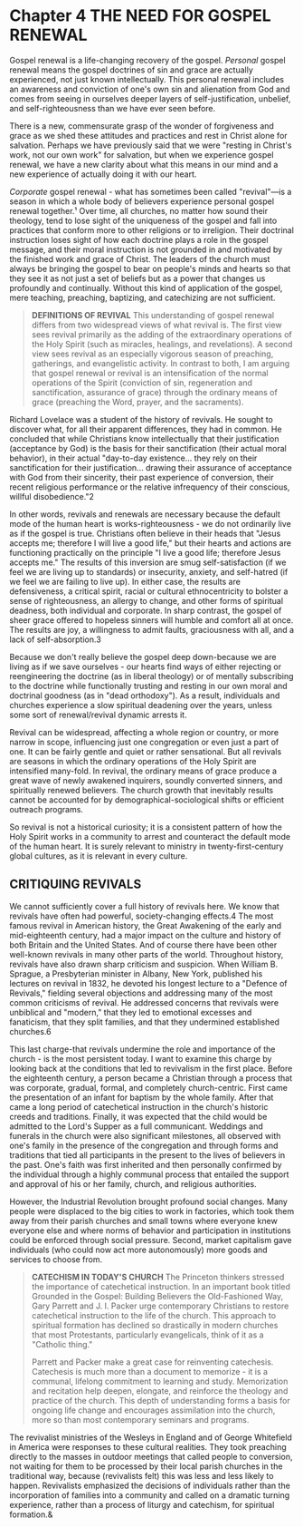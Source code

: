 # Chapter 4 THE NEED FOR GOSPEL RENEWAL
Gospel renewal is a life-changing recovery of the gospel. _Personal_ gospel renewal means the gospel doctrines of sin and grace are actually experienced, not just known intellectually. This personal renewal includes an awareness and conviction of one's own sin and alienation from God and comes from seeing in ourselves deeper layers of self-justification, unbelief, and self-righteousness than we have ever seen before.

There is a new, commensurate grasp of the wonder of forgiveness and grace as we shed these attitudes and practices and rest in Christ alone for salvation. Perhaps we have previously said that we were "resting in Christ's work, not our own work" for salvation, but when we experience gospel renewal, we have a new clarity about what this means in our mind and a new experience of actually doing it with our heart.

_Corporate_ gospel renewal - what has sometimes been called "revival"—is a season in which a whole body of believers experience personal gospel renewal together.¹ Over time, all churches, no matter how sound their theology, tend to lose sight of the uniqueness of the gospel and fall into practices that conform more to other religions or to irreligion. Their doctrinal instruction loses sight of how each
doctrine plays a role in the gospel message, and their moral instruction is not grounded in and motivated by the finished work and grace of Christ. The leaders of the church must always be bringing the gospel to bear on people's minds and hearts so that they see it as not just a set of beliefs but as a power that changes us profoundly and continually. Without this kind of application of the gospel, mere teaching,
preaching, baptizing, and catechizing are not sufficient.

> **DEFINITIONS OF REVIVAL**
> This understanding of gospel renewal differs from two widespread views of what revival is. The first view sees revival primarily as the adding of the extraordinary operations of the Holy Spirit (such as miracles, healings, and revelations). A second view sees revival as an especially vigorous season of preaching, gatherings, and evangelistic activity. In contrast to both, I am arguing
that gospel renewal or revival is an intensification of the normal operations of the Spirit (conviction of sin, regeneration and sanctification, assurance of grace) through the ordinary means of grace (preaching the Word, prayer, and the sacraments).

Richard Lovelace was a student of the history of revivals. He sought to discover what, for all their apparent differences, they had in common. He concluded that while Christians know intellectually that their justification (acceptance by God) is the basis for their sanctification (their actual moral behavior), in their actual "day-to-day existence... they rely on their sanctification for their justification...
drawing their assurance of acceptance with God from their sincerity, their past experience of conversion, their recent religious performance or the relative infrequency of their conscious, willful disobedience."2

In other words, revivals and renewals are necessary because the default mode of the human heart is works-righteousness - we do not ordinarily live as if the gospel is true. Christians often believe in their heads that "Jesus accepts me; therefore I will live a good life," but their hearts and actions are functioning practically on the principle "I live a good life; therefore Jesus accepts me." The results of this
inversion are smug self-satisfaction (if we feel we are living up to standards) or insecurity, anxiety, and self-hatred (if we feel we are failing to live up). In either case, the results are defensiveness, a critical spirit, racial or cultural ethnocentricity to bolster a sense of righteousness, an allergy to change, and other forms of spiritual deadness, both individual and corporate. In sharp contrast, the gospel of sheer grace
offered to hopeless sinners will humble and comfort all at once. The results are joy, a willingness to admit faults, graciousness with all, and a lack of self-absorption.3

Because we don't really believe the gospel deep down-because we are living as if we save ourselves - our hearts find ways of either rejecting or reengineering the doctrine (as in liberal theology) or of mentally subscribing to the doctrine while functionally trusting and resting in our own moral and doctrinal goodness (as in "dead orthodoxy"). As a result, individuals and churches experience a slow
spiritual deadening over the years, unless some sort of renewal/revival dynamic arrests it.

Revival can be widespread, affecting a whole region or country, or more narrow in scope, influencing just one congregation or even just a part of one. It can be fairly gentle and quiet or rather sensational. But all revivals are seasons in which the ordinary operations of the Holy Spirit are intensified many-fold. In revival, the ordinary means of grace produce a great wave of newly awakened inquirers,
soundly converted sinners, and spiritually renewed believers. The church growth that inevitably results cannot be accounted for by demographical-sociological shifts or efficient outreach programs.

So revival is not a historical curiosity; it is a consistent pattern of how the Holy Spirit works in a community to arrest and counteract the default mode of the human heart. It is surely relevant to ministry in twenty-first-century global cultures, as it is relevant in every culture.

## CRITIQUING REVIVALS
We cannot sufficiently cover a full history of revivals here. We know that revivals have often had powerful, society-changing effects.4 The most famous revival in American history, the Great Awakening of the early and mid-eighteenth century, had a major impact on the culture and history of both Britain and the United States. And of course there have been other well-known revivals in many other parts of the
world. Throughout history, revivals have also drawn sharp criticism and suspicion. When William B. Sprague, a Presbyterian minister in Albany, New York, published his lectures on revival in 1832, he devoted his longest lecture to a "Defence of Revivals," fielding several objections and addressing many of the most common criticisms of revival. He addressed concerns that revivals were unbiblical and "modern,"
that they led to emotional excesses and fanaticism, that they split families, and that they undermined established churches.6

This last charge-that revivals undermine the role and importance of the church - is the most persistent today. I want to examine this charge by looking back at the conditions that led to revivalism in the first place. Before the eighteenth century, a person became a Christian through a process that was corporate, gradual, formal, and completely church-centric. First came the presentation of an infant
for baptism by the whole family. After that came a long period of catechetical instruction in the church's historic creeds and traditions. Finally, it was expected that the child would be admitted to the Lord's Supper as a full communicant. Weddings and funerals in the church were also significant milestones, all observed with one's family in the presence of the congregation and through forms and traditions that tied
all participants in the present to the lives of believers in the past. One's faith was first inherited and then personally confirmed by the individual through a highly communal process that entailed the support and approval of his or her family, church, and religious authorities.

However, the Industrial Revolution brought profound social changes. Many people were displaced to the big cities to work in factories, which took them away from their parish churches and small towns where everyone knew everyone else and where norms of behavior and participation in institutions could be enforced through social pressure. Second, market capitalism gave individuals (who could
now act more autonomously) more goods and services to choose from.

> **CATECHISM IN TODAY'S CHURCH**
> The Princeton thinkers stressed the importance of catechetical instruction. In an important book titled Grounded in the Gospel: Building Believers the Old-Fashioned Way, Gary Parrett and J. I. Packer urge contemporary Christians to restore catechetical instruction to the life of the church. This approach to spiritual formation has declined so drastically in modern churches that
most Protestants, particularly evangelicals, think of it as a "Catholic thing."
>
> Parrett and Packer make a great case for reinventing catechesis. Catechesis is much more than a document to memorize - it is a communal, lifelong commitment to learning and study. Memorization and recitation help deepen, elongate, and reinforce the theology and practice of the church. This depth of understanding forms a basis for ongoing life change and encourages
assimilation into the church, more so than most contemporary seminars and programs.

The revivalist ministries of the Wesleys in England and of George Whitefield in America were responses to these cultural realities. They took preaching directly to the masses in outdoor meetings that called people to conversion, not waiting for them to be processed by their local parish churches in the traditional way, because (revivalists felt) this was less and less likely to happen. Revivalists emphasized
the decisions of individuals rather than the incorporation of families into a community and called on a dramatic turning experience, rather than a process of liturgy and catechism, for spiritual formation.&
